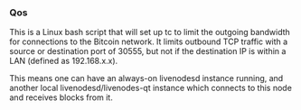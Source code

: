 ### Qos ###

This is a Linux bash script that will set up tc to limit the outgoing bandwidth for connections to the Bitcoin network. It limits outbound TCP traffic with a source or destination port of 30555, but not if the destination IP is within a LAN (defined as 192.168.x.x).

This means one can have an always-on livenodesd instance running, and another local livenodesd/livenodes-qt instance which connects to this node and receives blocks from it.
